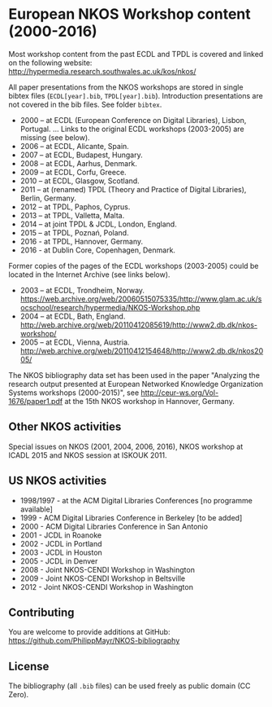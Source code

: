# European NKOS Workshop content (2000-2016)

Most workshop content from the past ECDL and TPDL is covered and linked on the following website:
<http://hypermedia.research.southwales.ac.uk/kos/nkos/>

All paper presentations from the NKOS workshops are stored in single bibtex files (`ECDL[year].bib`, `TPDL[year].bib`). Introduction presentations are not covered in the bib files. See folder `bibtex`.

* 2000 – at ECDL (European Conference on Digital Libraries), Lisbon, Portugal.
... Links to the original ECDL workshops (2003-2005) are missing (see below). 
* 2006 – at ECDL, Alicante, Spain.
* 2007 – at ECDL, Budapest, Hungary.
* 2008 – at ECDL, Aarhus, Denmark.
* 2009 – at ECDL, Corfu, Greece.
* 2010 – at ECDL, Glasgow, Scotland.
* 2011 – at (renamed) TPDL (Theory and Practice of Digital Libraries), Berlin, Germany.
* 2012 – at TPDL, Paphos, Cyprus.
* 2013 – at TPDL, Valletta, Malta.
* 2014 – at joint TPDL & JCDL, London, England.
* 2015 – at TPDL, Poznań, Poland.
* 2016 - at TPDL, Hannover, Germany.
* 2016 - at Dublin Core, Copenhagen, Denmark.

Former copies of the pages of the ECDL workshops (2003-2005) could be located in the Internet Archive (see links below).

* 2003 – at ECDL, Trondheim, Norway. <https://web.archive.org/web/20060515075335/http://www.glam.ac.uk/socschool/research/hypermedia/NKOS-Workshop.php>
* 2004 – at ECDL, Bath, England. <http://web.archive.org/web/20110412085619/http://www2.db.dk/nkos-workshop/>
* 2005 – at ECDL, Vienna, Austria. <http://web.archive.org/web/20110412154648/http://www2.db.dk/nkos2005/>

The NKOS bibliography data set has been used in the paper "Analyzing the research output presented at European Networked Knowledge Organization Systems workshops (2000-2015)", see http://ceur-ws.org/Vol-1676/paper1.pdf at the 15th NKOS workshop in Hannover, Germany.

## Other NKOS activities
Special issues on NKOS (2001, 2004, 2006, 2016), NKOS workshop at ICADL 2015 and NKOS session at ISKOUK 2011.

## US NKOS activities
* 1998/1997 -  at the  ACM Digital Libraries Conferences [no programme available]
* 1999 - ACM Digital Libraries Conference in Berkeley [to be added]
* 2000 - ACM Digital Libraries Conference in San Antonio 
* 2001 - JCDL in Roanoke 
* 2002 - JCDL in Portland 
* 2003 - JCDL in Houston 
* 2005 - JCDL in Denver 
* 2008 - Joint NKOS-CENDI Workshop in Washington
* 2009 - Joint NKOS-CENDI Workshop in Beltsville
* 2012 - Joint NKOS-CENDI Workshop in Washington

## Contributing

You are welcome to provide additions at GitHub: <https://github.com/PhilippMayr/NKOS-bibliography>

## License

The bibliography (all `.bib` files) can be used freely as public domain (CC Zero).

